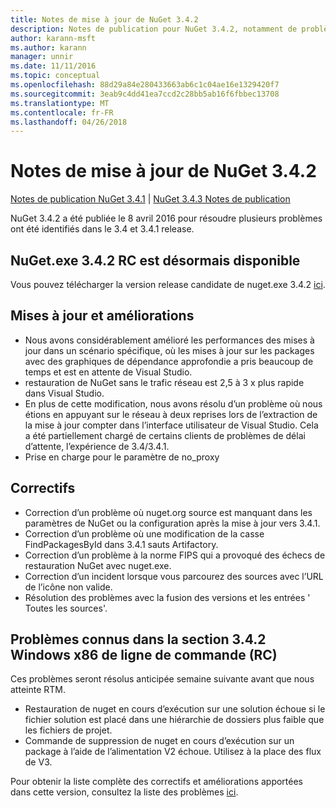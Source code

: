 ```yaml
---
title: Notes de mise à jour de NuGet 3.4.2
description: Notes de publication pour NuGet 3.4.2, notamment de problèmes connus, des correctifs de bogues, les fonctionnalités ajoutées et dcr.
author: karann-msft
ms.author: karann
manager: unnir
ms.date: 11/11/2016
ms.topic: conceptual
ms.openlocfilehash: 88d29a84e280433663ab6c1c04ae16e1329420f7
ms.sourcegitcommit: 3eab9c4dd41ea7ccd2c28bb5ab16f6fbbec13708
ms.translationtype: MT
ms.contentlocale: fr-FR
ms.lasthandoff: 04/26/2018
---
```

# <a name="nuget-342-release-notes"></a>Notes de mise à jour de NuGet 3.4.2

[Notes de publication NuGet 3.4.1](../release-notes/nuget-3.4.1.md) | [NuGet 3.4.3 Notes de publication](../release-notes/nuget-3.4.3.md)

NuGet 3.4.2 a été publiée le 8 avril 2016 pour résoudre plusieurs problèmes ont été identifiés dans le 3.4 et 3.4.1 release.

## <a name="nugetexe-342-rc-is-now-available"></a>NuGet.exe 3.4.2 RC est désormais disponible

Vous pouvez télécharger la version release candidate de nuget.exe 3.4.2 [ici](https://dist.nuget.org/index.html).

## <a name="updates-and-improvements"></a>Mises à jour et améliorations

* Nous avons considérablement amélioré les performances des mises à jour dans un scénario spécifique, où les mises à jour sur les packages avec des graphiques de dépendance approfondie a pris beaucoup de temps et est en attente de Visual Studio.
* restauration de NuGet sans le trafic réseau est 2,5 à 3 x plus rapide dans Visual Studio.
* En plus de cette modification, nous avons résolu d’un problème où nous étions en appuyant sur le réseau à deux reprises lors de l’extraction de la mise à jour compter dans l’interface utilisateur de Visual Studio. Cela a été partiellement chargé de certains clients de problèmes de délai d’attente, l’expérience de 3.4/3.4.1.
* Prise en charge pour le paramètre de no_proxy

## <a name="fixes"></a>Correctifs

* Correction d’un problème où nuget.org source est manquant dans les paramètres de NuGet ou la configuration après la mise à jour vers 3.4.1.
* Correction d’un problème où une modification de la casse FindPackagesById dans 3.4.1 sauts Artifactory.
* Correction d’un problème à la norme FIPS qui a provoqué des échecs de restauration NuGet avec nuget.exe.
* Correction d’un incident lorsque vous parcourez des sources avec l’URL de l’icône non valide.
* Résolution des problèmes avec la fusion des versions et les entrées ' Toutes les sources'.

## <a name="known-issues-in-342-windows-x86-commandline-rc"></a>Problèmes connus dans la section 3.4.2 Windows x86 de ligne de commande (RC)

Ces problèmes seront résolus anticipée semaine suivante avant que nous atteinte RTM.

*  Restauration de nuget en cours d’exécution sur une solution échoue si le fichier solution est placé dans une hiérarchie de dossiers plus faible que les fichiers de projet.
*  Commande de suppression de nuget en cours d’exécution sur un package à l’aide de l’alimentation V2 échoue. Utilisez à la place des flux de V3.


Pour obtenir la liste complète des correctifs et améliorations apportées dans cette version, consultez la liste des problèmes [ici](https://github.com/NuGet/Home/issues?utf8=%E2%9C%93&q=is%3Aissue+milestone%3A3.4.2++is%3Aclosed+).